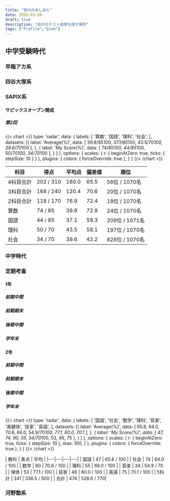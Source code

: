 ```yaml
---
title: "努力のあしあと"
date: 2025-03-08
draft: true
description: "自分のテスト結果を晒す場所"
tags: ["Profile","Exam"]
---
```


## 中学受験時代
### 早稲アカ系
### 四谷大塚系
### SAPIX系

#### サピックスオープン開成
##### 第2回
{{< chart >}}
type: 'radar',
data: {
    labels: [
        '算数',
        '国語',
        '理科',
        '社会',
    ],
    datasets: [{
        label: 'Average(%)',
        data: [ 39.8/85*100, 37.1/85*100, 43.5/70*100, 39.6/70*100
        ],
    }, {
        label: 'My Score(%)',
        data: [ 74/85*100, 44/85*100, 50/70*100, 34/70*100
        ],
    }
    ]
},
options: {
    scales: {
        r: {
            beginAtZero: true,
            ticks: {
                stepSize: 10
            }
        }
    },
    plugins: {
        colors: {
            forceOverride: true
        },
    }
}
{{< /chart >}}

| 科目        | 得点     | 平均点   | 偏差値 | 順位            |
| ----------- | -------- | -------- | ----- | --------------- |
| 4科目合計    | 202 / 310 | 160.0    | 65.5  | 56位 / 1070名   | 答案DL |
| 3科目合計    | 168 / 240 | 120.4    | 70.6  | 20位 / 1070名   | 答案DL |
| 2科目合計    | 118 / 170 | 76.9     | 72.4  | 18位 / 1070名   | 答案DL |
| 算数        | 74 / 85  | 39.8     | 72.9  | 24位 / 1070名   | 答案DL |
| 国語        | 44 / 85  | 37.1     | 58.3  | 209位 / 1071名  | 答案DL |
| 理科        | 50 / 70  | 43.5     | 58.1  | 197位 / 1070名  | 答案DL |
| 社会        | 34 / 70  | 39.6     | 42.2  | 828位 / 1070名  | 答案DL |

### 中学時代
### 定期考査
#### 1年
##### 前期中間
##### 前期期末
##### 後期中間
##### 学年末
#### 2年
##### 前期中間
##### 前期期末
##### 後期中間

##### 学年末
{{< chart >}}
type: 'radar',
data: {
    labels: [
        '国語',
        '社会',
        '数学',
        '理科',
        '音楽',
        '美健体',
        '技家',
        '英語',
    ],
    datasets: [{
        label: 'Average(%)',
        data: [ 65.8, 64.0, 70.6, 66.0, 54.9/70*100, 77.1, 60.0, 70.1
        ],
    }, {
        label: 'My Score(%)',
        data: [ 47, 74, 90, 55, 34/70*100, 53, 46, 75
        ],
    }
    ]
},
options: {
    scales: {
        r: {
            beginAtZero: true,
            ticks: {
                stepSize: 10
            },
            max: 100,
        }
    },
    plugins: {
        colors: {
            forceOverride: true
        },
    }
}
{{< /chart >}}

| 教科 | 素点 | 平均 |
|---|---|---|---|
| 国語 | 47 | 65.8 / 100 |
| 社会 | 74 | 64.0 / 100 |
| 数学 | 90 | 70.6 / 100 |
| 理科 | 55 | 66.0 / 100 |
| 音楽 | 34 | 54.9 / 70 |
| 保体 | 53 | 77.1 / 100 |
| 技家 | 46 | 60.0 / 100 |
| 英語 | 75 | 70.1 / 100 |
| 5科計 | 341 | 336.5 / 500 |
| 合計 | 474 | 528.6 / 770|

### 河野塾系